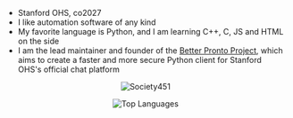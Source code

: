 - Stanford OHS, co2027
- I like automation software of any kind
- My favorite language is Python, and I am learning C++, C, JS and HTML on the side
- I am the lead maintainer and founder of the [Better Pronto Project](https://github.com/Better-Pronto), which aims to create a faster and more secure Python client for Stanford OHS's official chat platform

<p align="center">
  <img src="https://github-readme-stats.vercel.app/api?username=Society451&show_icons=true" alt="Society451" />
</p>

<p align="center">
  <img src="https://github-readme-stats.vercel.app/api/top-langs/?username=Society451&layout=compact" alt="Top Languages" />
</p>
